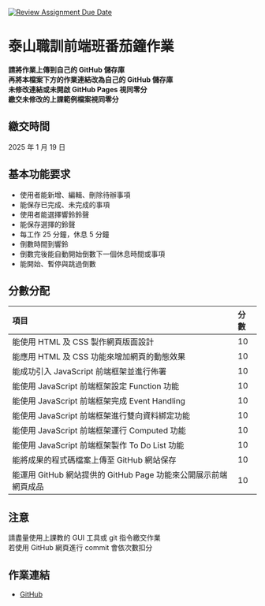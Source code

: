 [![Review Assignment Due Date](https://classroom.github.com/assets/deadline-readme-button-22041afd0340ce965d47ae6ef1cefeee28c7c493a6346c4f15d667ab976d596c.svg)](https://classroom.github.com/a/WUr5TOWh)
# 泰山職訓前端班番茄鐘作業

**請將作業上傳到自己的 GitHub 儲存庫**  
**再將本檔案下方的作業連結改為自己的 GitHub 儲存庫**  
**未修改連結或未開啟 GitHub Pages 視同零分**  
**繳交未修改的上課範例檔案視同零分**

## 繳交時間
2025 年 1 月 19 日

## 基本功能要求
- 使用者能新增、編輯、刪除待辦事項
- 能保存已完成、未完成的事項
- 使用者能選擇響鈴鈴聲
- 能保存選擇的鈴聲
- 每工作 25 分鐘，休息 5 分鐘
- 倒數時間到響鈴
- 倒數完後能自動開始倒數下一個休息時間或事項
- 能開始、暫停與跳過倒數

## 分數分配
|項⽬|分數|
|:---|:---|
|能使用 HTML 及 CSS 製作網頁版面設計|10|
|能應用 HTML 及 CSS 功能來增加網頁的動態效果|10|
|能成功引入 JavaScript 前端框架並進行佈署|10|
|能使用 JavaScript 前端框架設定 Function 功能|10|
|能使用 JavaScript 前端框架完成 Event Handling|10|
|能使用 JavaScript 前端框架進行雙向資料綁定功能|10|
|能使用 JavaScript 前端框架運行 Computed 功能|10|
|能使用 JavaScript 前端框架製作 To Do List 功能|10|
|能將成果的程式碼檔案上傳至 GitHub 網站保存|10|
|能運用 GitHub 網站提供的 GitHub Page 功能來公開展示前端網頁成品|10|

## 注意
請盡量使用上課教的 GUI 工具或 git 指令繳交作業  
若使用 GitHub 網頁進行 commit 會依次數扣分

## 作業連結
- [GitHub](https://github.com/shiauno/pomodoro)
